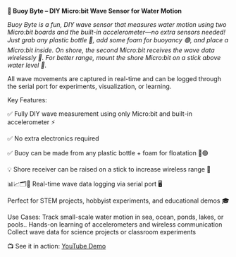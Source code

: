 **🌊 Buoy Byte – DIY Micro:bit Wave Sensor for Water Motion**

_Buoy Byte is a fun, DIY wave sensor that measures water motion using two Micro:bit boards and the built-in accelerometer—no extra sensors needed! Just grab any plastic bottle 🍼, add some foam for buoyancy 🟢, and place a Micro:bit inside. On shore, the second Micro:bit receives the wave data wirelessly 📡. For better range, mount the shore Micro:bit on a stick above water level 🌴._

All wave movements are captured in real-time and can be logged through the serial port for experiments, visualization, or learning.

Key Features:

✅ Fully DIY wave measurement using only Micro:bit and built-in accelerometer ⚡

✅ No extra electronics required

✅ Buoy can be made from any plastic bottle + foam for floatation 🍼🟢

💡 Shore receiver can be raised on a stick to increase wireless range 🌴


📊📈🗂️💾 Real-time wave data logging via serial port 🖥️

Perfect for STEM projects, hobbyist experiments, and educational demos 🎓


Use Cases:
Track small-scale water motion in sea, ocean, ponds, lakes, or pools..
Hands-on learning of accelerometers and wireless communication
Collect wave data for science projects or classroom experiments


📺 See it in action: [YouTube Demo](https://www.youtube.com/shorts/v-YjcOxcESM)
